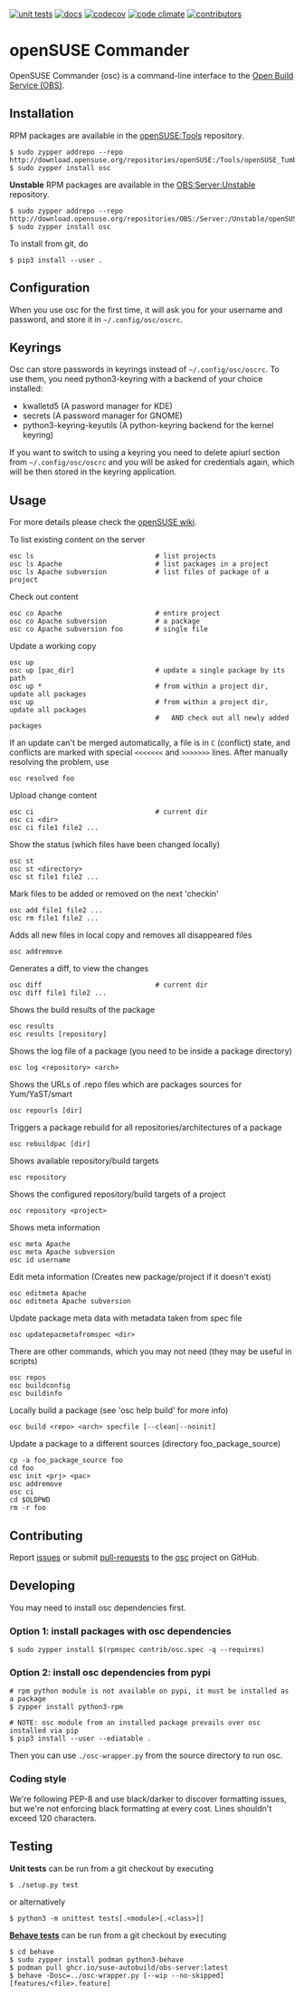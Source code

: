 [![unit tests](https://github.com/openSUSE/osc/actions/workflows/unittests.yaml/badge.svg)](https://github.com/openSUSE/osc/actions/workflows/unittests.yaml)
[![docs](https://readthedocs.org/projects/opensuse-commander/badge/?version=latest)](https://opensuse-commander.readthedocs.io/en/latest/?badge=latest)
[![codecov](https://codecov.io/gh/openSUSE/osc/branch/master/graph/badge.svg)](https://codecov.io/gh/openSUSE/osc)
[![code climate](https://codeclimate.com/github/openSUSE/osc.png)](https://codeclimate.com/github/openSUSE/osc)
[![contributors](https://img.shields.io/github/contributors/openSUSE/osc.svg)](https://github.com/openSUSE/osc/graphs/contributors)


# openSUSE Commander

OpenSUSE Commander (osc) is a command-line interface to the
[Open Build Service (OBS)](https://github.com/openSUSE/open-build-service/).


## Installation

RPM packages are available in the [openSUSE:Tools](http://download.opensuse.org/repositories/openSUSE:/Tools/) repository.

    $ sudo zypper addrepo --repo http://download.opensuse.org/repositories/openSUSE:/Tools/openSUSE_Tumbleweed/openSUSE:Tools.repo
    $ sudo zypper install osc

**Unstable** RPM packages are available in the [OBS:Server:Unstable](http://download.opensuse.org/repositories/OBS:/Server:/Unstable/) repository.

    $ sudo zypper addrepo --repo http://download.opensuse.org/repositories/OBS:/Server:/Unstable/openSUSE_Factory/OBS:Server:Unstable.repo
    $ sudo zypper install osc

To install from git, do

    $ pip3 install --user .


## Configuration

When you use osc for the first time, it will ask you for your username and
password, and store it in `~/.config/osc/oscrc`.


## Keyrings

Osc can store passwords in keyrings instead of `~/.config/osc/oscrc`.
To use them, you need python3-keyring with a backend of your choice installed:
 - kwalletd5 (A pasword manager for KDE)
 - secrets (A password manager for GNOME)
 - python3-keyring-keyutils (A python-keyring backend for the kernel keyring)

If you want to switch to using a keyring you need to delete apiurl section
from `~/.config/osc/oscrc` and you will be asked for credentials again,
which will be then stored in the keyring application.


## Usage

For more details please check the [openSUSE wiki](https://en.opensuse.org/openSUSE:OSC).

To list existing content on the server

    osc ls                              # list projects
    osc ls Apache                       # list packages in a project
    osc ls Apache subversion            # list files of package of a project

Check out content

    osc co Apache                       # entire project
    osc co Apache subversion            # a package
    osc co Apache subversion foo        # single file

Update a working copy

    osc up
    osc up [pac_dir]                    # update a single package by its path
    osc up *                            # from within a project dir, update all packages
    osc up                              # from within a project dir, update all packages
                                        #   AND check out all newly added packages

If an update can't be merged automatically, a file is in `C` (conflict)
state, and conflicts are marked with special `<<<<<<<` and `>>>>>>>` lines.
After manually resolving the problem, use

    osc resolved foo

Upload change content

    osc ci                              # current dir
    osc ci <dir>
    osc ci file1 file2 ...

Show the status (which files have been changed locally)

    osc st
    osc st <directory>
    osc st file1 file2 ...

Mark files to be added or removed on the next 'checkin'

    osc add file1 file2 ...
    osc rm file1 file2 ...

Adds all new files in local copy and removes all disappeared files

    osc addremove

Generates a diff, to view the changes

    osc diff                            # current dir
    osc diff file1 file2 ...

Shows the build results of the package

    osc results
    osc results [repository]

Shows the log file of a package (you need to be inside a package directory)

    osc log <repository> <arch>

Shows the URLs of .repo files which are packages sources for Yum/YaST/smart

    osc repourls [dir]

Triggers a package rebuild for all repositories/architectures of a package

    osc rebuildpac [dir]

Shows available repository/build targets

    osc repository

Shows the configured repository/build targets of a project

    osc repository <project>

Shows meta information

    osc meta Apache
    osc meta Apache subversion
    osc id username

Edit meta information
(Creates new package/project if it doesn't exist)

    osc editmeta Apache
    osc editmeta Apache subversion

Update package meta data with metadata taken from spec file

    osc updatepacmetafromspec <dir>

There are other commands, which you may not need (they may be useful in scripts)

    osc repos
    osc buildconfig
    osc buildinfo

Locally build a package (see 'osc help build' for more info)

    osc build <repo> <arch> specfile [--clean|--noinit]

Update a package to a different sources (directory foo_package_source)

    cp -a foo_package_source foo
    cd foo
    osc init <prj> <pac>
    osc addremove
    osc ci
    cd $OLDPWD
    rm -r foo


## Contributing

Report [issues](https://github.com/openSUSE/osc/issues)
or submit [pull-requests](https://github.com/openSUSE/osc/pulls)
to the [osc](https://github.com/openSUSE/osc/issues) project on GitHub.


## Developing

You may need to install osc dependencies first.

### Option 1: install packages with osc dependencies

    $ sudo zypper install $(rpmspec contrib/osc.spec -q --requires)

### Option 2: install osc dependencies from pypi

    # rpm python module is not available on pypi, it must be installed as a package
    $ zypper install python3-rpm

    # NOTE: osc module from an installed package prevails over osc installed via pip
    $ pip3 install --user --ediatable .

Then you can use `./osc-wrapper.py` from the source directory to run osc.

### Coding style

We're following PEP-8 and use black/darker to discover formatting issues,
but we're not enforcing black formatting at every cost.
Lines shouldn't exceed 120 characters.


## Testing

**Unit tests** can be run from a git checkout by executing

    $ ./setup.py test

or alternatively

    $ python3 -m unittest tests[.<module>[.<class>]]


**[Behave tests](behave/README.md)** can be run from a git checkout by executing

    $ cd behave
    $ sudo zypper install podman python3-behave
    $ podman pull ghcr.io/suse-autobuild/obs-server:latest
    $ behave -Dosc=../osc-wrapper.py [--wip --no-skipped] [features/<file>.feature]
